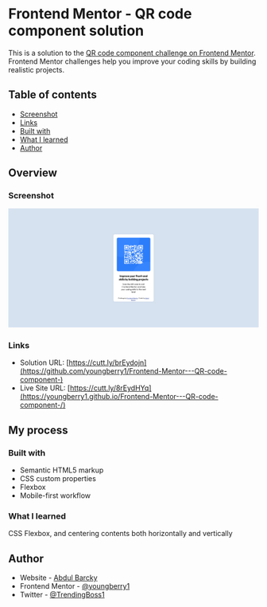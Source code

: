 # Frontend Mentor - QR code component solution

This is a solution to the [QR code component challenge on Frontend Mentor](https://www.frontendmentor.io/challenges/qr-code-component-iux_sIO_H). Frontend Mentor challenges help you improve your coding skills by building realistic projects. 

## Table of contents

  - [Screenshot](#screenshot)
  - [Links](#links)
  - [Built with](#built-with)
  - [What I learned](#what-i-learned)
- [Author](#author)

## Overview

### Screenshot

![](./images/Screenshot%202025-06-21%20at%2011-58-38%20Frontend%20Mentor%20QR%20code%20component.png)


### Links

- Solution URL: [https://cutt.ly/brEydojn](https://github.com/youngberry1/Frontend-Mentor---QR-code-component-)
- Live Site URL: [https://cutt.ly/8rEydHYq](https://youngberry1.github.io/Frontend-Mentor---QR-code-component-/)

## My process

### Built with

- Semantic HTML5 markup
- CSS custom properties
- Flexbox
- Mobile-first workflow


### What I learned

CSS Flexbox, and centering contents both horizontally and vertically



## Author

- Website - [Abdul Barcky](https://youngberry1.github.io/Personal-Portfolio-2/)
- Frontend Mentor - [@youngberry1](https://www.frontendmentor.io/profile/youngberry1)
- Twitter - [@TrendingBoss1](https://www.twitter.com/trendingboss1)

